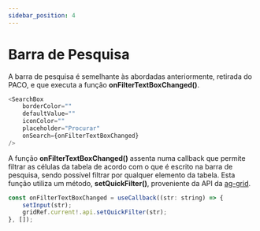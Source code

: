 ```yaml
---
sidebar_position: 4
---
```


# Barra de Pesquisa

A barra de pesquisa é semelhante às abordadas anteriormente, retirada do PACO, e que executa a função **onFilterTextBoxChanged()**.

```js
<SearchBox
    borderColor=""
    defaultValue=""
    iconColor=""
    placeholder="Procurar"
    onSearch={onFilterTextBoxChanged}
/>
```

A função **onFilterTextBoxChanged()** assenta numa callback que permite filtrar as células da tabela de acordo com o que é escrito na barra de pesquisa, sendo possível filtrar por qualquer elemento da tabela. Esta função utiliza um método, **setQuickFilter()**, proveniente da API da [ag-grid](https://www.ag-grid.com/react-data-grid/filter-quick/).

```js
const onFilterTextBoxChanged = useCallback((str: string) => {
    setInput(str);
    gridRef.current!.api.setQuickFilter(str);
}, []);
```